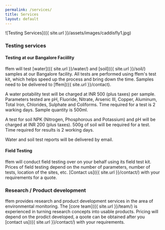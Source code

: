 ```yaml
---
permalink: /services/
title: Services
layout: default
---
```

![Testing Services]({{ site.url }}/assets/images/caddisfly1.jpg)
### Testing services
#### Testing at our Bangalore Faciility
ffem will test [water]({{ site.url }}/water/) and [soil]({{ site.url }}/soil/) samples at our Bangalore facility. All tests are performed using ffem's test kit, which helps speed up the process and bring down the time. Samples need to be delivered to [ffem]({{ site.url }}/contact).

A water potability test will be charged at INR 500 (plus taxes) per sample. Parameters tested are pH, Fluoride, Nitrate, Arsenic III, Copper, Aluminum, Total Iron, Chlorides, Sulphate and Coliforms. Time required for a test is 2 warking days. Sample quantity is 500ml.

A test for soil NPK (Nitrogen, Phosphorous and Potassium) and pH will be charged at INR 200 (plus taxes). 500g of soil will be required for a test. Time required for results is 2 working days.

Water and soil test reports will be delivered by email.

#### Field Testing
ffem will conduct field testing over on your behalf using its field test kit. Prices of field testing depend on the number of parameters, number of tests, location of the sites, etc. [Contact us]({{ site.url }}/contact/) with your requirements for a quote.

### Research / Product development
ffem provides research and product development services in the area of environmental monitoring. The [core team]({{ site.url }}/team/) is experienced in turning research concepts into usable products. Pricing will depend on the prodict developed, a qoote can be obtained after you [contact us]({{ site.url }}/contact/) with your requirements.
